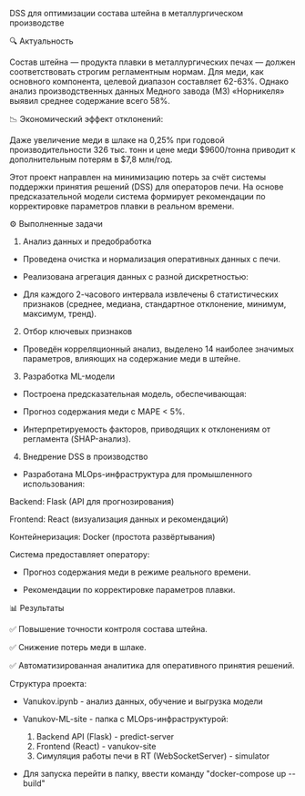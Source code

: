DSS для оптимизации состава штейна в металлургическом производстве

🔍 Актуальность

Состав штейна — продукта плавки в металлургических печах — должен соответствовать строгим регламентным нормам. Для меди, как основного компонента, целевой диапазон составляет 62-63%. Однако анализ производственных данных Медного завода (МЗ) «Норникеля» выявил среднее содержание всего 58%.

📉 Экономический эффект отклонений:

Даже увеличение меди в шлаке на 0,25% при годовой производительности 326 тыс. тонн и цене меди $9600/тонна приводит к дополнительным потерям в $7,8 млн/год.

Этот проект направлен на минимизацию потерь за счёт системы поддержки принятия решений (DSS) для операторов печи. На основе предсказательной модели система формирует рекомендации по корректировке параметров плавки в реальном времени.

⚙️ Выполненные задачи
1. Анализ данных и предобработка

- Проведена очистка и нормализация оперативных данных с печи.

- Реализована агрегация данных с разной дискретностью:

- Для каждого 2-часового интервала извлечены 6 статистических признаков (среднее, медиана, стандартное отклонение, минимум, максимум, тренд).

2. Отбор ключевых признаков
   
- Проведён корреляционный анализ, выделено 14 наиболее значимых параметров, влияющих на содержание меди в штейне.

3. Разработка ML-модели
   
- Построена предсказательная модель, обеспечивающая:

- Прогноз содержания меди с MAPE < 5%.

- Интерпретируемость факторов, приводящих к отклонениям от регламента (SHAP-анализ).

4. Внедрение DSS в производство
   
- Разработана MLOps-инфраструктура для промышленного использования:

Backend: Flask (API для прогнозирования)

Frontend: React (визуализация данных и рекомендаций)

Контейнеризация: Docker (простота развёртывания)

Система предоставляет оператору:

- Прогноз содержания меди в режиме реального времени.

- Рекомендации по корректировке параметров плавки.

📊 Результаты

✅ Повышение точности контроля состава штейна.

✅ Снижение потерь меди в шлаке.

✅ Автоматизированная аналитика для оперативного принятия решений.

Структура проекта:

- Vanukov.ipynb - анализ данных, обучение и выгрузка модели
- Vanukov-ML-site - папка с MLOps-инфраструктурой:
  1. Backend API (Flask) - predict-server
  2. Frontend (React) - vanukov-site
  3. Симуляция работы печи в RT (WebSocketServer) - simulator
 
- Для запуска перейти в папку, ввести команду "docker-compose up --build"

  
